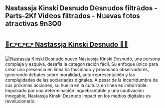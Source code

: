 ## Nastassja Kinski Desnudo D𝚎sn𝚞dos filtr𝚊dos - Parts-2Kf Vid𝚎os filtr𝚊dos - N𝚞evas f𝚘tos atr𝚊ctivas 9n3Q0

# <h2><a href="http://mb35dj6.tromn.icu/?c=Nastassja+Kinski+Desnudo">🔗👉👉👉 Nastassja Kinski Desnudo 🔗🔗</a></h2>

[![Nastassja Kinski Desnudo nuevo](https://i.imgur.com/pEAQMta.gif)](http://mb35dj6.tromn.icu/?c=Nastassja+Kinski+Desnudo)
Nastassja Kinski Desnudo, una persona compleja y esquiva, desafía la categorización fácil. Su enfoque único para crear una presencia en línea ha fascinado y provocado observadores, generando debates sobre moralidad, autorrepresentación y las complejidades de las sociedades digitales. A pesar de la incertidumbre de sus próximas acciones, su huella en la cultura en línea es imborrable. Impulsado por una determinación inquebrantable y una cautivación innegable, Nastassja Kinski Desnudo impact en los medios digitales es revolucionario.
